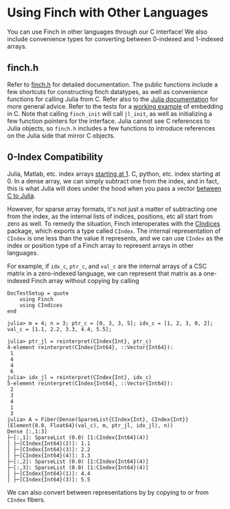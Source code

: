 # Using Finch with Other Languages

You can use Finch in other languages through our C interface! We also include
convenience types for converting between 0-indexed and 1-indexed arrays.

## finch.h

Refer to
[finch.h](https://github.com/willow-ahrens/Finch.jl/blob/main/embed/finch.h) for
detailed documentation. The public functions include a few shortcuts for
constructing finch datatypes, as well as convenience functions for calling Julia
from C. Refer also to the [Julia
documentation](https://docs.julialang.org/en/v1/manual/embedding/) for more
general advice. Refer to the tests for a [working
example](https://github.com/willow-ahrens/Finch.jl/blob/main/test/embed/test_embed_simple.c)
of embedding in C. Note that calling `finch_init` will call `jl_init`, as well
as initializing a few function pointers for the interface. Julia cannot see C
references to Julia objects, so `finch.h` includes a few functions to introduce
references on the Julia side that mirror C objects.

## 0-Index Compatibility

Julia, Matlab, etc. index arrays [starting at
1](https://docs.julialang.org/en/v1/devdocs/offset-arrays/). C, python, etc.
index starting at 0. In a dense array, we can simply subtract one from the
index, and in fact, this is what Julia will does under the hood when you pass a
vector [between C to
Julia](https://docs.julialang.org/en/v1/manual/embedding/#Working-with-Arrays). 

However, for sparse array formats, it's not just a matter of subtracting one
from the index, as the internal lists of indices, positions, etc all start from
zero as well. To remedy the situation, Finch interoperates with the
[CIndices](https://github.com/JuliaSparse/CIndices.jl) package, which exports a 
type called `CIndex`. The internal representation of `CIndex` is one less than the
value it represents, and we can use `CIndex` as the index or position type of
a Finch array to represent arrays in other languages.

For example, if `idx_c`, `ptr_c`, and `val_c` are the internal arrays of a CSC
matrix in a zero-indexed language, we can represent that matrix as a one-indexed
Finch array without copying by calling
```@meta
DocTestSetup = quote
    using Finch
    using CIndices
end
```
```jldoctest example2
julia> m = 4; n = 3; ptr_c = [0, 3, 3, 5]; idx_c = [1, 2, 3, 0, 2]; val_c = [1.1, 2.2, 3.3, 4.4, 5.5];

julia> ptr_jl = reinterpret(CIndex{Int}, ptr_c)
4-element reinterpret(CIndex{Int64}, ::Vector{Int64}):
 1
 4
 4
 6
julia> idx_jl = reinterpret(CIndex{Int}, idx_c)
5-element reinterpret(CIndex{Int64}, ::Vector{Int64}):
 2
 3
 4
 1
 3
julia> A = Fiber(Dense(SparseList{CIndex{Int}, CIndex{Int}}(Element{0.0, Float64}(val_c), m, ptr_jl, idx_jl), n))
Dense [:,1:3]
├─[:,1]: SparseList (0.0) [1:CIndex{Int64}(4)]
│ ├─[CIndex{Int64}(2)]: 1.1
│ ├─[CIndex{Int64}(3)]: 2.2
│ ├─[CIndex{Int64}(4)]: 3.3
├─[:,2]: SparseList (0.0) [1:CIndex{Int64}(4)]
├─[:,3]: SparseList (0.0) [1:CIndex{Int64}(4)]
│ ├─[CIndex{Int64}(1)]: 4.4
│ ├─[CIndex{Int64}(3)]: 5.5
```

We can also convert between representations by by copying to or from `CIndex` fibers.